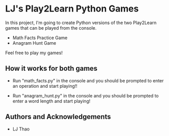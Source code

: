 # LJ's Play2Learn Python Games
In this project, I'm going to create Python versions of the two Play2Learn games that can be played from the console.
- Math Facts Practice Game
- Anagram Hunt Game

Feel free to play my games!


## How it works for both games

- Run "math_facts.py" in the console and you should be prompted to enter an operation and start playing!!

- Run "anagram_hunt.py" in the console and you should be prompted to enter a word length and start playing!


## Authors and Acknowledgements
- LJ Thao